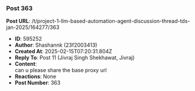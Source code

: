 ### Post 363
**Post URL**: /t/project-1-llm-based-automation-agent-discussion-thread-tds-jan-2025/164277/363
- **ID**: 595252
- **Author**: Shashannk (23f2003413)
- **Created At**: 2025-02-15T07:20:31.804Z
- **Reply To**: Post 11 (Jivraj Singh Shekhawat, Jivraj)
- **Content**:  
  can u please share the base proxy url
- **Reactions**: None
- **Post Number**: 363

